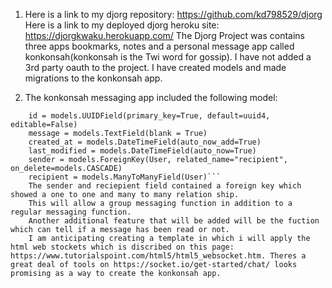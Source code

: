 1. Here is a link to my djorg repository: https://github.com/kd798529/djorg
   Here is a link to my deployed djorg heroku site: https://djorgkwaku.herokuapp.com/
   	The Djorg Project was contains three apps bookmarks, notes and a personal message app called konkonsah(konkonsah is the Twi word for gossip). I have not added a 3rd party oauth to the project. I have created models and made migrations to the konkonsah app.

2. The konkonsah messaging app included the following model: 
```class Message(models.Model):
    id = models.UUIDField(primary_key=True, default=uuid4, editable=False)
    message = models.TextField(blank = True)
    created_at = models.DateTimeField(auto_now_add=True)
    last_modified = models.DateTimeField(auto_now=True)
    sender = models.ForeignKey(User, related_name="recipient", on_delete=models.CASCADE)
    recipient = models.ManyToManyField(User)```
    The sender and reciepient field contained a foreign key which showed a one to one and many to many relation ship.
    This will allow a group messaging function in addition to a regular messaging function.
    Another additional feature that will be added will be the fuction which can tell if a message has been read or not. 
    I am anticipating creating a template in which i will apply the html web stockets which is discribed on this page: https://www.tutorialspoint.com/html5/html5_websocket.htm. Theres a great deal of tools on https://socket.io/get-started/chat/ looks promising as a way to create the konkonsah app.